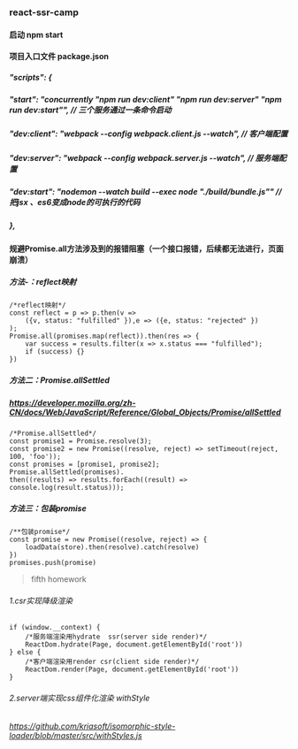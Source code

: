 ### react-ssr-camp

#### 启动 npm start

#### 项目入口文件  package.json

##### "scripts": { 
#####    "start": "concurrently \"npm run dev:client\" \"npm run dev:server\" \"npm run dev:start\"", // 三个服务通过一条命令启动
#####    "dev:client": "webpack --config webpack.client.js --watch", // 客户端配置
#####    "dev:server": "webpack --config webpack.server.js --watch", // 服务端配置
#####   "dev:start": "nodemon --watch build --exec node \"./build/bundle.js\""   // 把jsx 、es6变成node的可执行的代码
##### },


#### 规避Promise.all方法涉及到的报错阻塞（一个接口报错，后续都无法进行，页面崩溃）
##### 方法-：reflect映射
    /*reflect映射*/
    const reflect = p => p.then(v => 
        ({v, status: "fulfilled" }),e => ({e, status: "rejected" })
    );
    Promise.all(promises.map(reflect)).then(res => {
        var success = results.filter(x => x.status === "fulfilled");
        if (success) {}
    })

##### 方法二：Promise.allSettled
##### https://developer.mozilla.org/zh-CN/docs/Web/JavaScript/Reference/Global_Objects/Promise/allSettled
    /*Promise.allSettled*/
    const promise1 = Promise.resolve(3);
    const promise2 = new Promise((resolve, reject) => setTimeout(reject, 100, 'foo'));
    const promises = [promise1, promise2];
    Promise.allSettled(promises).
    then((results) => results.forEach((result) => console.log(result.status)));

##### 方法三：包装promise
    /**包装promise*/
    const promise = new Promise((resolve, reject) => {
        loadData(store).then(resolve).catch(resolve)
    })
    promises.push(promise)



> fifth homework 
###### 1.csr实现降级渲染
    if (window.__context) { 
        /*服务端渲染用hydrate  ssr(server side render)*/ 
        ReactDom.hydrate(Page, document.getElementById('root'))
    } else { 
        /*客户端渲染用render csr(client side render)*/ 
        ReactDom.render(Page, document.getElementById('root'))
    }
###### 2.server端实现css组件化渲染 withStyle
###### https://github.com/kriasoft/isomorphic-style-loader/blob/master/src/withStyles.js



